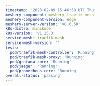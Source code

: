 ```yaml
---
timestamp: '2023-02-09 15:46:58 UTC Thu'
meshery-component: meshery-traefik-mesh
meshery-component-version: edge
meshery-server-version: 'v0.6.50'
k8s-distro: minikube
k8s-version: 'v1.25.3'
service-mesh: traefik-mesh
service-mesh-version: ''
tests:
  pod/traefik-mesh-controller: 'Running'
  pod/traefik-mesh-proxy: 'Running'
  pod/grafana-core: 'Running'
  pod/jaeger: 'Running'
  pod/prometheus-core: 'Running'
overall-status: 'passing'
---
```

